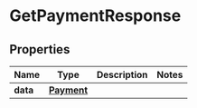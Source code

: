 

# GetPaymentResponse


## Properties

| Name | Type | Description | Notes |
|------------ | ------------- | ------------- | -------------|
|**data** | [**Payment**](Payment.md) |  |  |



